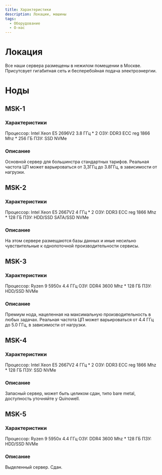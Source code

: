 ```yaml
---
title: Характеристики
description: Локации, машины
tags:
  - Оборудование
  - О-нас
---
```


# Локация
Все наши сервера размещены в нежилом помещении в Москве.
Присутсвует гигабитная сеть и бесперебойная подача электроэнергии.

# Ноды

## MSK-1
### Характеристики
Процессор: Intel Xeon E5 2696V2 3.8 ГГц * 2
ОЗУ: DDR3 ECC reg 1866 Mhz * 256 ГБ
ПЗУ: SSD NVMe
### Описание
Основной сервер для большинстра стандартных тарифов.
Реальная частота ЦП может варьироваться от 3,3ГГц до 3.8ГГц, в зависимости от нагрузки.

## MSK-2
### Характеристики
Процессор: Intel Xeon E5 2667V2 4 ГГц * 2
ОЗУ: DDR3 ECC reg 1866 Mhz * 128 ГБ
ПЗУ: HDD/SSD SATA/SSD NVMe
### Описание
На этом сервере размещаются базы данных и иные несильно чувствительные к однопоточной производительности сервисы.


## MSK-3
### Характеристики
Процессор: Ryzen 9 5950x 4.4 ГГц
ОЗУ: DDR4 3600 Mhz * 128 ГБ
ПЗУ: HDD/SSD NVMe
### Описание
Премиум нода, нацеленная на максимальную производительность в любых задачах.
Реальная частота ЦП может варьироваться от 4.4 ГГц до 5.0 ГГц, в зависимости от нагрузки.

## MSK-4
### Характеристики
Процессор: Intel Xeon E5 2667V2 4 ГГц * 2
ОЗУ: DDR3 ECC reg 1866 Mhz * 128 ГБ
ПЗУ: SSD NVMe
### Описание
Запасный сервер, может быть целиком сдан, типо bare metal, доступность уточняйте у Quinowell.


## MSK-5
### Характеристики
Процессор: Ryzen 9 5950x 4.4 ГГц
ОЗУ: DDR4 3600 Mhz * 128 ГБ
ПЗУ: HDD/SSD NVMe
### Описание
Выделенный сервер. Сдан.